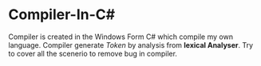 # Compiler-In-C#
Compiler is created in the Windows Form C# which compile my own language.
Compiler generate *Token* by analysis from **lexical Analyser**. Try to cover all the scenerio to remove bug in compiler.

